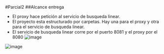 #Parcial2 ##Alcance entrega

- El proxy hace petición al servicio de busqueda linear.
- El proyecto esta estructurado por carpetas. Hay una para el proxy y otra para el servicio de busqueda linear.
- El servicio de busqueda linear corre por el puerto 8081 y el proxy por el 8080
  ![image](https://github.com/user-attachments/assets/6c2e10d8-8c64-442d-80bb-7705ccf16ffe)

![image](https://github.com/user-attachments/assets/80ac3752-e33e-44a4-b87e-53df67bc7a14)

